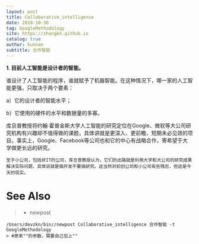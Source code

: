 ```yaml
---
layout: post
title: Collaborative_intelligence
date: 2018-10-30
tag: GoogleMethodology
site: https://zhangkn.github.io
catalog: true
author: kunnan
subtitle: 合作智能
---
```




**1. 目前人工智能是设计者的智能。**



谁设计了人工智能的程序，谁就赋予了机器智能。在这种情况下，哪一家的人工智能更强，只取决于两个要素：

a）它的设计者的智能水平；

b）它使用的硬件的水平和数据量的多寡。





库旦普教授将约翰∙霍普金斯大学人工智能的研究定位在Google、微软等大公司研究机构有兴趣却不值得做的课题，具体讲就是更深入、更前瞻、短期未必见效的项目。事实上，Google、Facebook等公司也和它的中心有战略合作，寄希望于大学做更长远的研究。



`至于小公司，包括非IT的公司，库旦普教授认为，它们的出路就是利用大学和大公司的研究成果解决实际问题，具体说就是搞开发不要搞研究。这当然对初创公司和小公司有些残忍，但这是今天的现实。`

# See Also 

>* newpost 
>
```
/Users/devzkn/bin//newpost Collaborative_intelligence 合作智能 -t GoogleMethodology
> #原来""的参数，需要自己加上""
```

